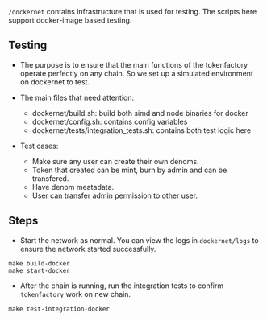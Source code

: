 `/dockernet` contains infrastructure that is used for testing. The scripts here support docker-image based testing.

## Testing

* The purpose is to ensure that the main functions of the tokenfactory operate perfectly on any chain. So we set up a simulated environment on dockernet to test.

* The main files that need attention:
    * dockernet/build.sh: build both simd and node binaries for docker
    * dockernet/config.sh: contains config variables
    * dockernet/tests/integration_tests.sh: contains both test logic here

* Test cases:
    * Make sure any user can create their own denoms.
    * Token that created can be mint, burn by admin and can be transfered.
    * Have denom meatadata.
    * User can transfer admin permission to other user.

## Steps

* Start the network as normal.  You can view the logs in `dockernet/logs` to ensure the network started successfully.
```
make build-docker
make start-docker
```

* After the chain is running, run the integration tests to confirm `tokenfactory` work on new chain.
```
make test-integration-docker
```